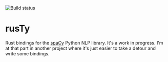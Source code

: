 ![Build status](https://travis-ci.com/dluman/rusTy.svg?branch=master)

# rusTy

Rust bindings for the [spaCy](https://spacy.io) Python NLP library. It's a work in progress. I'm at that part in another project where it's just easier to take a detour and write some bindings.
